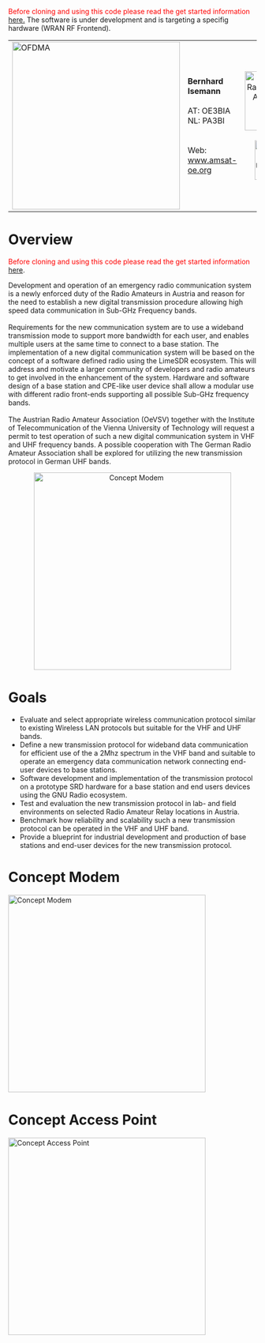 <span style="color:red">Before cloning and using this code please read the get started information</span> <a href="https://amsat-oe.org/getstarted.html">here.</a> The software is under development and is targeting a specifig hardware (WRAN RF Frontend).<br>
<table border="0" style="width:100%">
 <tr>
  <td><img src="doc/img/image1.png" height="340" alt="OFDMA"></td>
    <td>
    <b>Bernhard Isemann</b><br><br>
        AT: OE3BIA<br>
        NL: PA3BI<br><br><br>
        Web: <a href="https://amsat-oe.org">www.amsat-oe.org</a><br>
        </td>
        <td align="center">
        <a href="https://oevsv.at/home/" target="_blank"><img src="doc/img/OEVSV_small.png" height="120" alt="Austrian Radio Amateur Association"></a><br><br>
        <a href="https://www.tuwien.at/en/" target="_blank"><img src="doc/img/TU.jpg" height="80" alt="Technische Universität Wien"></a>
    </td>
 </tr>
</table>

<h1>Overview</h1>
<p><span style='color:red'>Before cloning and using this code please read the get started information</span> <a href="https://amsat-oe.org/getstarted.html">here</a>.</p>

Development and operation of an emergency radio communication system is a newly enforced duty of the Radio Amateurs in Austria and reason for the need to establish a new digital transmission procedure allowing high speed data communication in Sub-GHz Frequency bands.<br><br>
Requirements for the new communication system are to use a wideband transmission mode to support more bandwidth for each user, and enables multiple users at the same time to connect to a base station.
The implementation of a new digital communication system will be based on the concept of a software defined radio using the LimeSDR ecosystem. This will address and motivate a larger community of developers and radio amateurs to get involved in the enhancement of the system. 
Hardware and software design of a base station and CPE-like user device shall allow a modular use with different radio front-ends supporting all possible Sub-GHz frequency bands.<br><br>
The Austrian Radio Amateur Association (OeVSV) together with the Institute of Telecommunication of the Vienna University of Technology will request a permit to test operation of such a new digital communication system in VHF and UHF frequency bands. A possible cooperation with The German Radio Amateur Association shall be explored for utilizing the new transmission protocol in German UHF bands.  

<p align="center"><img src="doc/img/SWStack.png" height="400" alt="Concept Modem"></p>

<h1>Goals</h1>
<ul>
<li>Evaluate and select appropriate wireless communication protocol similar to existing Wireless LAN protocols but suitable for the VHF and UHF bands.</li>
<li>Define a new transmission protocol for wideband data communication for efficient use of the a 2Mhz spectrum in the VHF band and suitable to operate an emergency data communication network connecting end-user devices to base stations.</li>
<li>Software development and implementation of the transmission protocol on a prototype SRD hardware for a base station and end users devices using the GNU Radio ecosystem.</li>
<li>Test and evaluation the new transmission protocol in lab- and field environments on selected Radio Amateur Relay locations in Austria.</li>
<li>Benchmark how reliability and scalability such a new transmission protocol can be operated in the VHF and UHF band.</li>
<li>Provide a blueprint for industrial development and production of base stations and end-user devices for the new transmission protocol.</li>
</ul>

<h1>Concept Modem</h1>
<img src="doc/img/Modem.png" height="400" alt="Concept Modem">

<h1>Concept Access Point</h1>
<img src="doc/img/AccessPoint.png" height="400" alt="Concept Access Point">


